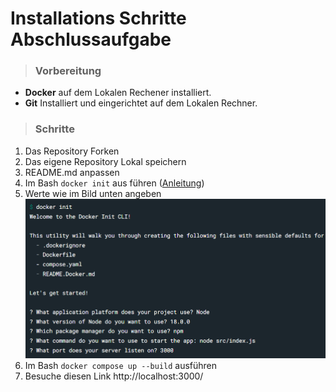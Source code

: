 # Installations Schritte Abschlussaufgabe

>### Vorbereitung

- **Docker** auf dem Lokalen Rechener installiert.
- **Git** Installiert und eingerichtet auf dem Lokalen Rechner.

>### Schritte

1. Das Repository Forken
2. Das eigene Repository Lokal speichern
3. README.md anpassen
4. Im Bash `docker init` aus führen ([Anleitung](https://docs.docker.com/guides/nodejs/containerize/))
5. Werte wie im Bild unten angeben
![werte](./angaben.png)
6. Im Bash `docker compose up --build` ausführen
7. Besuche diesen Link http://localhost:3000/

